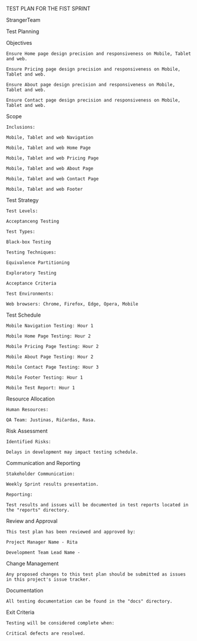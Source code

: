 TEST PLAN FOR THE FIST SPRINT 

 
StrangerTeam


Test Planning 

 

Objectives 

    Ensure Home page design precision and responsiveness on Mobile, Tablet and web.  

    Ensure Pricing page design precision and responsiveness on Mobile, Tablet and web.  

    Ensure About page design precision and responsiveness on Mobile, Tablet and web.  

    Ensure Contact page design precision and responsiveness on Mobile, Tablet and web.  


Scope 

    Inclusions: 

    Mobile, Tablet and web Navigation 

    Mobile, Tablet and web Home Page 

    Mobile, Tablet and web Pricing Page 

    Mobile, Tablet and web About Page 

    Mobile, Tablet and web Contact Page 

    Mobile, Tablet and web Footer 

Test Strategy 

    Test Levels: 

    Acceptanceng Testing 

    Test Types: 

    Black-box Testing 

    Testing Techniques: 

    Equivalence Partitioning 

    Exploratory Testing 

    Acceptance Criteria 

    Test Environments: 

    Web browsers: Chrome, Firefox, Edge, Opera, Mobile

Test Schedule 

    Mobile Navigation Testing: Hour 1 

    Mobile Home Page Testing: Hour 2 

    Mobile Pricing Page Testing: Hour 2

    Mobile About Page Testing: Hour 2

    Mobile Contact Page Testing: Hour 3

    Mobile Footer Testing: Hour 1

    Mobile Test Report: Hour 1

Resource Allocation 

    Human Resources: 

    QA Team: Justinas, Ričardas, Rasa. 

Risk Assessment 

    Identified Risks: 

    Delays in development may impact testing schedule. 

Communication and Reporting 

    Stakeholder Communication: 

    Weekly Sprint results presentation. 

    Reporting: 

    Test results and issues will be documented in test reports located in the "reports" directory. 

Review and Approval 

    This test plan has been reviewed and approved by: 

    Project Manager Name - Rita 

    Development Team Lead Name - 

Change Management 

    Any proposed changes to this test plan should be submitted as issues in this project's issue tracker. 

Documentation 

    All testing documentation can be found in the "docs" directory. 

Exit Criteria 

    Testing will be considered complete when: 

    Critical defects are resolved. 